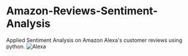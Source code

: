# Amazon-Reviews-Sentiment-Analysis
Applied Sentiment Analysis on Amazon Alexa's customer reviews using python.
![Alexa](https://www.stranogolf.com/wp-content/uploads/2019/08/amazon-alexa-logo.png)
